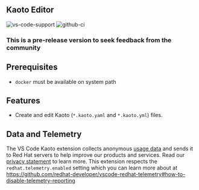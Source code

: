 ## Kaoto Editor

![vs-code-support](https://img.shields.io/badge/Visual%20Studio%20Code-1.46.0+-blue.svg)
![github-ci](https://github.com/kiegroup/kie-tools/actions/workflows/monorepo_pr_ci_full.yml/badge.svg)

### **This is a pre-release version to seek feedback from the community**

## Prerequisites

- `docker` must be available on system path

## Features

- Create and edit Kaoto (`*.kaoto.yaml` and `*.kaoto.yml`) files.

## Data and Telemetry

The VS Code Kaoto extension collects anonymous [usage data](USAGE_DATA.md) and sends it to Red Hat servers to help improve our products and services. Read our [privacy statement](https://developers.redhat.com/article/tool-data-collection) to learn more. This extension respects the `redhat.telemetry.enabled` setting which you can learn more about at https://github.com/redhat-developer/vscode-redhat-telemetry#how-to-disable-telemetry-reporting
